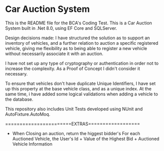 # Car Auction System

This is the README file for the BCA's Coding Test.
This is a Car Auction System built in .Net 8.0, using EF Core and SQLServer.

Design decisions made:
I have structured the solution as to support an inventory of vehicles, and a further relation to auction a specific registered vehicle,
giving me flexibility as to being able to register a new vehicle without necessarily associate it with an auction.

I have not set up any type of cryptography or authentication in order not to increase the complexity. As a Proof of Concept I didn't consider it necessary.

To ensure that vehicles don't have duplicate Unique Identifiers, I have set up this property at the base vehicle class, and as a unique index.
At the same time, i have added some logical validations when adding a vehicle to the database.

This repository also includes Unit Tests developed using NUnit and AutoFixture.AutoMoq.

=======================EXTRAS==================
- When Closing an auction, return the higgest bidder's For each Auctioned Vehicle, the User's Id + Value of the Highest Bid + Auctioned Vehicle Information
